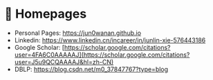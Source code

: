 # 📎 Homepages
- Personal Pages: https://jun0wanan.github.io
- Linkedin: https://www.linkedin.cn/incareer/in/junlin-xie-576443186
- Google Scholar: [https://scholar.google.com/citations?user=4FA6C0AAAAAJ](https://scholar.google.com/citations?user=J5u9QCQAAAAJ&hl=zh-CN)
- DBLP: https://blog.csdn.net/m0_37847767?type=blog
